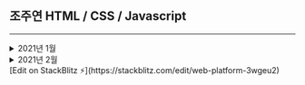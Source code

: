 ## 조주연 HTML / CSS / Javascript 
<hr>

<details>
 <summary>2021년 1월</summary>

### 1월 7일

 * CSS에서 중요한 개념인 선택자(selector) 학습
 
 * 정렬 기능 중 하나인 float 속성에 대해 학습
 
 * flex 및 grid 속성으로 웹 페이지 구현
 
 ### 1월 8일
 
 * Markdown 언어 학습
 
 * vs code, Github, stackblitz를 TortoisGit 통해 연동
 
 * 로그인 창 구현 (input 태그 및 hover 애니메이션 적용)
 
 ### 1월 11일
 
 * Javascript 기초 학습
 
 * 문자열 출력 및 프롬프트 다이얼로그 실습
 
 * 식별자 적합 / 부적합 학습
 
 * 지역변수 / 전역변수 개념 학습

 * CSS 선택자 응용 복습
 
 ### 1월 12일
 
 * Javascript 기초 학습
 
 * Javascript 변수 선언 및 문자열 실습
 
 * 문자열 함수 학습
 
 * Javascript 예제 작성 및 효율적인 오류 해결방법 학습

 * alert 및 prompt 등 기초적인 기능 
 
  ### 1월 13일
 
 * Javascript ES6 학습
 
 * 변수인 var, let, const의 개념 및 차이점 학습
 
 * Javascript를 이용하여 html의 태그 생성 학습
 
 * ES6과 축약코드를 사용하여 기존 프로젝트 변환 실습

 * Javascript를 이용하여 태그의 클래스 지정하는 방법 학습
 
 ### 1월 14일
 
 * Javascript function(함수) 사용법 학습
 
 * 함수의 매개변수를 지정하여 변수를 전달하는 방법 학습
 
 * 함수를 사용하여 기존의 함수를 사용하지 않은 테이블 수정
 
 * setInterval을 이용하여 일정 시간마다 코드 반복하는 방법 학습
 
 * 객체의 개념 학습 및 객체 사용 실습
 
 ### 1월 15일
 
 * Javascript 객체를 사용하여 기존 프로젝트 변환
 
 * 함수의 매개변수를 객체로 전달하는 실습
 
 * clearInterval을 이용하여 setInterval의 행동을 중단하는 기능 학습
 
 ### 1월 18일
 
 * Javascript 데이터 검색 기능 구현
 
 * filter 메소드 학습
 
 * getElementById와 querySelector의 차이 
 
  ### 1월 19일
 
 * querySelector / All 사용하여 프로젝트 구현
 
 * filter 메소드를 이용하여 검색 기능 구현 
 
 * checkbox, radiobox 등 체크 요소 학습
 
 * window.onload에 대해 
 
 ### 1월 20일
 
 * map, forEach 실습
 
 * window.onload 사용
 
 * 객체를 지우는 delete 실습
 
 ### 1월 21일
 
 * map을 사용하여 테이블의 데이터 일부를 제외
 
 * 테이블 검색 조건 추가 실습
 
 * find 메소드 사용 실습
 
 ### 1월 22일
 
 * 테이블 검색 조건 [checkbox] 구현
 
 * 변수의 유형을 확인할 수 있는 typeof 연산자 실습
 
 * 체크된 값을 배열로 저장하는 기능 구현
 
 ### 1월 25일
 
 * addEventListener 사용
 
 * CSS의 display 속성을 사용하여 검색 기능 재구현
 
 * 함수를 역할에 따라 세분화하는 작업 
 
 ### 1월 26일
 
 * find를 사용하여 조건문 → 반복문의 불필요한 로직 제거
 
 * find의 매개변수의 개념 및 역할 학습
 
 * 같은 값을 가진 객체와 객체, 변수와 변수 간의 비교 차이점 학습
 
 ### 1월 27일
 
 * w3에서 제공하는 라이브러리 사용 및 이해
 
 * sort 메소드를 사용하여 객체 테이블을 정렬하는 기능 추가
 
 * 버튼을 생성하여 정렬을 초기화하는 기능 추가
 
 ### 1월 28일
 
 * 부모 태그를 기준으로 태그를 옮길 수 있는 insertBefore 학습
 
 * insertBefore를 이용하여 정렬 시 데이터 제거 / 재생성이 아닌 옮기는 방식으로 재구현
 
 ### 1월 29일
 
 * 데이터 정렬의 코드를 함수로 변환
 
 * replace 기능을 이해하고 각 제목 클릭 시 문자가 변경되도록 구현
 
 * click 이벤트리스너에 타겟을 지정하여 타겟에 맞는 데이터를 출력하는 방법 학습
 
 * div 태그에 id 값을 주어 insertBefore로 정렬하는 방법 학습
 
 </details>
 
 <details>
 <summary>2021년 2월</summary>
 
 </details>
[Edit on StackBlitz ⚡️](https://stackblitz.com/edit/web-platform-3wgeu2)
